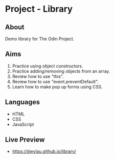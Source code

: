 # Project - Library

## About

Demo library for The Odin Project.

## Aims

1. Practice using object constructors.
2. Practice adding/removing objects from an array.
3. Review how to use "this".
4. Review how to use "event.preventDefault".
5. Learn how to make pop up forms using CSS.

## Languages

- HTML
- CSS
- JavaScript

## Live Preview

- https://dwylau.github.io/library/
